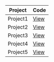 | Project | Code | 
| --- | --- |
| Project1 | <a href="https://github.com/Sathiyapramod/Project1">View</a> | 
| Project2 | <a href="https://github.com/Sathiyapramod/Project2">View</a> | 
| Project3 | <a href="https://github.com/Sathiyapramod/Project3">View</a> | 
| Project4 | <a href="https://github.com/Sathiyapramod/Project4">View</a> | 
| Project5 | <a href="https://github.com/Sathiyapramod/Project5">View</a> | 




